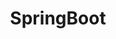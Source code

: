 ---
layout: category
title: SpringBoot
pagination:
    enabled: true
    category: SpringBoot
    per_page: 5
---